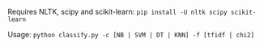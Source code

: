 Requires NLTK, scipy and scikit-learn: `pip install -U nltk scipy scikit-learn`

Usage: `python classify.py -c [NB | SVM | DT | KNN] -f [tfidf | chi2]`
